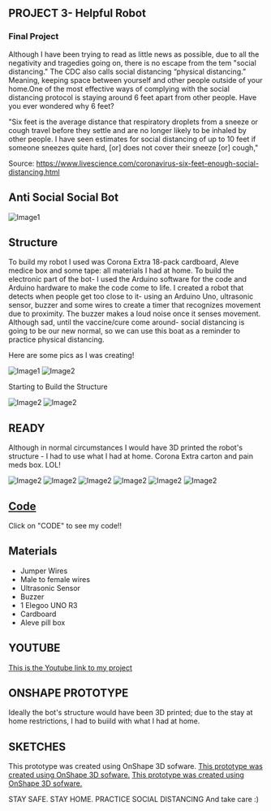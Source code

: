 ## PROJECT 3- Helpful Robot
### Final Project

Although I have been trying to read as little news as possible, due to all the negativity and tragedies going on, there is no escape from the tem "social distancing." The CDC also calls social distancing “physical distancing.” Meaning, keeping space between yourself and other people outside of your home.One of the most effective ways of complying with the social distancing protocol is staying around 6 feet apart from other people. Have you ever wondered why 6 feet? 

"Six feet is the average distance that respiratory droplets from a sneeze or cough travel before they settle and are no longer likely to be inhaled by other people. I have seen estimates for social distancing of up to 10 feet if someone sneezes quite hard, [or] does not cover their sneeze [or] cough,"

Source: https://www.livescience.com/coronavirus-six-feet-enough-social-distancing.html

## Anti Social Social Bot

![Image1](/bot1.JPG)
 

## Structure

To build my robot I used was Corona Extra 18-pack cardboard, Aleve medice box and some tape: all materials I had at home. To build the electronic part of the bot- I used the Arduino software for the code and Arduino hardware to make the code come to life. I created a robot that detects when people get too close to it- using an Arduino Uno, ultrasonic sensor, buzzer and some wires to create a timer that recognizes movement due to proximity. The buzzer makes a loud noise once it senses movement. Although sad, until the vaccine/cure come around- social distancing is going to be our new normal, so we can use this boat as a reminder to practice physical distancing. 

Here are some pics as I was creating! 

![Image1](/bot2.JPG)
![Image2](/bot3.JPG)

Starting to Build the Structure 

![Image2](/bot4.JPG)
![Image2](/bot5.JPG)

## READY 

Although in normal circumstances I would have 3D printed the robot's structure - I had to use what I had at home. Corona Extra carton and pain meds box. LOL! 

![Image2](/bot6.JPG)
![Image2](/bot7.JPG)
![Image2](/bot8.JPG)
![Image2](/bot9.JPG)
![Image2](/bot10.JPG)
![Image2](/bot11.JPG)


## [Code](/final_buzz2.ino)
Click on "CODE" to see my code!! 


## Materials

* Jumper Wires
* Male to female wires
* Ultrasonic Sensor 
* Buzzer
* 1 Elegoo UNO R3
* Cardboard 
* Aleve pill box

## YOUTUBE

[This is the Youtube link to my project](https://youtu.be/8GHer7EE9Ng "Timer Youtube Video")

## ONSHAPE PROTOTYPE

Ideally the bot's structure would have been 3D printed; due to the stay at home restrictions, I had to buiild with what I had at home. 

## SKETCHES

This prototype was created using OnShape 3D sofware. 
[This prototype was created using OnShape 3D sofware.](https://cad.onshape.com/documents/d780f9b8ae0755e8dbeccf70/w/7e81615f628c4dcbf6d9d4b7/e/ceafea7e4762c8bab4347b22 "OnShape Design")
[This prototype was created using OnShape 3D sofware.](https://cad.onshape.com/documents/a644334745ff52fc3cf67c19/w/13a91709be8899794e148783/e/294e2cfecec14f6d399c936b "OnShape Design")


STAY SAFE. STAY HOME. PRACTICE SOCIAL DISTANCING And take care :) 
